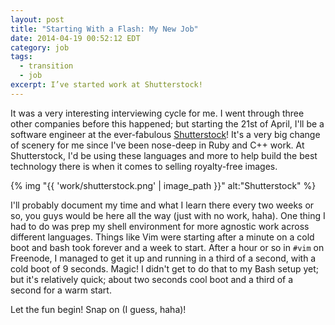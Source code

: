 ```yaml
---
layout: post
title: "Starting With a Flash: My New Job"
date: 2014-04-19 00:52:12 EDT
category: job
tags:
  - transition
  - job
excerpt: I’ve started work at Shutterstock!
---
```


It was a very interesting interviewing cycle for me. I went through three
other companies before this happened; but starting the 21st of April, I'll be
a software engineer at the ever-fabulous [Shutterstock][sstk]! It's a very big
change of scenery for me since I've been nose-deep in Ruby and C++ work. At
Shutterstock, I'd be using these languages and more to help build the best
technology there is when it comes to selling royalty-free images.

{% img "{{ 'work/shutterstock.png' | image_path }}" alt:"Shutterstock" %}

I'll probably document my time and what I learn there every two weeks or so,
you guys would be here all the way (just with no work, haha). One thing I had
to do was prep my shell environment for more agnostic work across different
languages. Things like Vim were starting after a minute on a cold boot and
bash took forever and a week to start. After a hour or so in `#vim` on
Freenode, I managed to get it up and running in a third of a second, with a
cold boot of 9 seconds. Magic! I didn't get to do that to my Bash setup yet;
but it's relatively quick; about two seconds cool boot and a third of a second
for a warm start.

Let the fun begin! Snap on (I guess, haha)!

[sstk]: http://shutterstock.com
